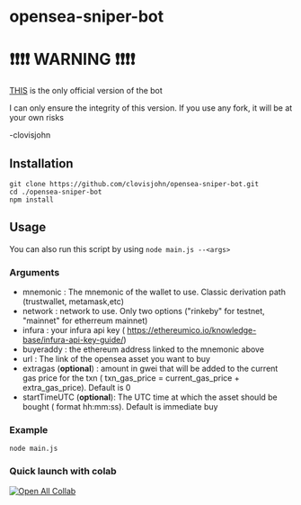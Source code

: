 # opensea-sniper-bot

 # ❗❗❗❗ **WARNING** ❗❗❗❗

[THIS](https://github.com/clovisjohn/opensea-sniper-bot/) is the only official version of the bot

I can only ensure the integrity of this version. If you use any fork, it will be at your own risks

-clovisjohn



## Installation
```
git clone https://github.com/clovisjohn/opensea-sniper-bot.git
cd ./opensea-sniper-bot
npm install
```
## Usage
You can also run this script by using `node main.js --<args>`

### Arguments
- mnemonic : The mnemonic of the wallet to use. Classic derivation path (trustwallet, metamask,etc)
- network : network to use. Only two options ("rinkeby" for testnet, "mainnet" for etherreum mainnet)
- infura : your infura api key ( https://ethereumico.io/knowledge-base/infura-api-key-guide/)
- buyeraddy : the ethereum address linked to the mnemonic above
- url : The link of the opensea asset you want to buy
- extragas (**optional**) : amount in gwei that will be added to the current gas price for the txn ( txn_gas_price = current_gas_price + extra_gas_price). Default is 0
- startTimeUTC (**optional**): The UTC time at which the asset should be bought ( format hh:mm:ss). Default is immediate buy

### Example
```
node main.js
```

### Quick launch with colab
[![Open All Collab](https://colab.research.google.com/assets/colab-badge.svg)](https://githubtocolab.com/clovisjohn/opensea-sniper-bot/blob/main/notebook.ipynb)
